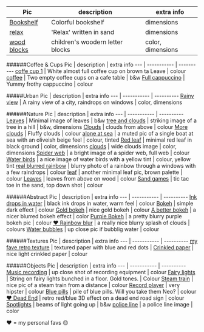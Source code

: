 Pic | description | extra info
--- | ----------- | ----------
[Bookshelf](http://cdn.morguefile.com/imageData/public/files/s/Seemann/09/h/14111743435qkl6.jpg) | Colorful bookshelf | dimensions 
[relax](http://cdn.morguefile.com/imageData/public/files/m/MGDboston/09/h/1410205990b3rgj.jpg) | 'Relax' written in sand | dimensions 
[wood blocks](http://cdn.morguefile.com/imageData/public/files/f/FabienneBlanc/02/h/139207063280xry.jpg) | children's woodern letter blocks | color, dimensions 



######Coffee & Cups
Pic | description | extra info
--- | ----------- | ----------
[coffe cup 1](http://cdn.morguefile.com/imageData/public/files/c/carygrant/01/h/13582692662cu4z.jpg) | White almost full coffee cup on brown ta Leave | colour
[coffee](http://cdn.morguefile.com/imageData/public/files/s/SQUAIO/11/h/1385559680s16ev.jpg) | Two empty coffee cups on a cafe table | b&w
[Full cappuccino](http://cdn.morguefile.com/imageData/public/files/j/JEOMYEOL/03/h/1364513334u0o7n.jpg) | Yummy frothy cappuccino | colour



#####Urban
Pic | description | extra info
--- | ----------- | ----------
[Rainy view](http://cdn.morguefile.com/imageData/public/files/w/wouldbetraveller/08/h/1407459202vr93j.jpg) | A rainy view of a city, raindrops on windows | color, dimensions 



######Nature
Pic | description | extra info
--- | ----------- | ----------
[Leaves](http://cdn.morguefile.com/imageData/public/files/m/Melodi2/02/h/13930908693avkc.jpg) | Minimal image of leaves | b&w
[tree and clouds](http://cdn.morguefile.com/imageData/public/files/h/hotblack/06/h/1370899248u3b6p.jpg) | striking image of a tree in a hill | b&w, dimensions 
[Clouds](http://cdn.morguefile.com/imageData/public/files/k/KB1/03/h/1364659400urjj9.jpg) | clouds from above | colour 
[More clouds](http://cdn.morguefile.com/imageData/public/files/k/Karpati%20Gabor/10/h/1381655361pvkjd.jpg) | Fluffy clouds | colour 
[alone at sea](http://cdn.morguefile.com/imageData/public/files/j/jemolesky/03/h/1394230327b0kou.jpg) | a muted pic of a single boat at sea with an oliveish beige feel | colour, tinted 
[Red leaf](http://cdn.morguefile.com/imageData/public/files/w/wunee/02/h/1392956694jaka7.jpg) | minimal red leaf in black ground | color, dimensions
[clouds](http://cdn.morguefile.com/imageData/public/files/g/GaborfromHungary/08/h/1408886282s74rx.jpg) | wide clouds image | color, dimensions
[Spider web](http://cdn.morguefile.com/imageData/public/files/p/pippalou/09/h/13796973067duki.jpg) | a bright image of a spider web, full web | colour
[Water birds](http://cdn.morguefile.com/imageData/public/files/u/utoplec/04/h/1397586361exmwd.jpg) | a nice image of water birds with a yellow tint | colour, yellow tint 
[real blurred rainbow](http://cdn.morguefile.com/imageData/public/files/s/shas/04/h/1365026541sqoki.jpg) | blurry photo of a rainbow through a windows with a few raindrops | colour 
[leaf](http://cdn.morguefile.com/imageData/public/files/s/Sgarton/09/h/1379985251f7eeb.jpg) | another minimal leaf pic, brown palette | colour
[Leaves](http://cdn.morguefile.com/imageData/public/files/s/Sgarton/09/h/1379985251f7eeb.jpg) | leaves from above on wood | colour 
[Sand games](http://cdn.morguefile.com/imageData/public/files/m/MGDboston/03/h/1395501535q0rah.jpg) | tic tac toe in the sand, top down shot | colour 



######Abstract 
Pic | description | extra info
--- | ----------- | ----------
[Ink drops in water](http://cdn.morguefile.com/imageData/public/files/b/bhjoco/03/h/1362137243shntu.jpg) | black ink drops in water, warm feel | colour
[Bokeh](http://cdn.morguefile.com/imageData/public/files/k/KB1/03/h/1364659400urjj9.jpg) | simple dark   effect | colour
[Gold bokeh](http://cdn.morguefile.com/imageData/public/files/p/Prawny/05/h/1400935424w7iun.jpg) | nice gold bokeh | colour
[A better bokeh](http://cdn.morguefile.com/imageData/public/files/p/pippalou/07/h/1372891445rr47w.jpg) | a nicer blurred bokeh effect | color
[Purple Bokeh](http://cdn.morguefile.com/imageData/public/files/p/pippalou/08/h/1377144599ol4i9.jpg) | a pretty blurry purple bokeh pic | colour 
[❤️ Rainbow blur](http://cdn.morguefile.com/imageData/public/files/c/cohdra/04/h/136558094833f2z.jpg) | a really nice blurry splash of clouds | colours
[Water bubbles](http://cdn.morguefile.com/imageData/public/files/p/pippalou/03/h/13951108310c1xj.jpg) | up close pic if bubblig water | colour 



######Textures
Pic | description | extra info
--- | ----------- | ----------
[my fave retro texture](http://cdn.morguefile.com/imageData/public/files/k/KittyBitty/04/h/1365273675z11i3.jpg) | textured paper with blue and red dots |
[Crinkled paper](http://cdn.morguefile.com/imageData/public/files/b/bhjoco/04/h/1397146447xqhua.jpg) | nice light crinkled paper | colour 



######Objects
Pic | description | extra info
--- | ----------- | ----------
[Music recording](http://cdn.morguefile.com/imageData/public/files/t/tranquillity/02/h/1361639491arhnp.jpg) | up close shot of recording equipment | colour
[Fairy lights](http://cdn.morguefile.com/imageData/public/files/g/greyerbaby/12/h/1355026961m6q8i.jpg) | String on fairy lights bunched in a floor. Gold tones. | Colour
[Steam train](http://cdn.morguefile.com/imageData/public/files/j/Jusben/03/h/1396017669tlryn.jpg) | nice pic of a steam train from a distance | colour
[Record player](http://cdn.morguefile.com/imageData/public/files/h/hotblack/06/h/137089973045ogk.jpg) | very hipster | colour 
[Blue pills](http://cdn.morguefile.com/imageData/public/files/r/roastbeeph/05/h/1399182195t4yvi.jpg) | pile of blue pills. Will you take them Neo? | colour
[❤️ Dead End](http://cdn.morguefile.com/imageData/public/files/b/bmcmath/02/h/1361160154gyrtb.jpg) | retro red/blue 3D effect on a dead end road sign | colour
[Spotlights](http://cdn.morguefile.com/imageData/public/files/p/pippalou/08/h/137714507338mf4.jpg) | beams of light going up | b&w
[police line](http://cdn.morguefile.com/imageData/public/files/f/fellowpacker/09/h/1378494158qsvcj.jpg) | a police line image | color


❤️ = my personal favs 😍
